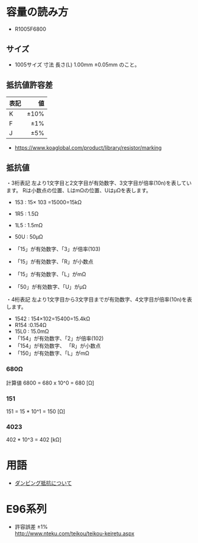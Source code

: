 # 容量の読み方
- R1005F6800
## サイズ
- 1005サイズ
寸法 長さ(L) 1.00mm ±0.05mm のこと。

## 抵抗値許容差
| 表記 | 値 |
|:-----------|------------:|
| K  | ±10% |
| F  | ±1% |
| J  | ±5% |

- https://www.koaglobal.com/product/library/resistor/marking
## 抵抗値
・3桁表記
左より1文字目と2文字目が有効数字、3文字目が倍率(10n)を表しています。
Rは小数点の位置、LはmΩの位置、UはμΩを表します。

- 153 : 15× 103 =15000=15kΩ 
- 1R5 : 1.5Ω 
- 1L5 : 1.5mΩ 
- 50U :  50μΩ

- 「15」が有効数字、「3」が倍率(103)
- 「15」が有効数字、「R」が小数点
- 「15」が有効数字、「L」がmΩ
- 「50」が有効数字、「U」がμΩ

・4桁表記
左より1文字目から3文字目までが有効数字、4文字目が倍率(10n)を表します。

- 1542 : 154×102=15400=15.4kΩ 
- R154 :0.154Ω 
- 15L0 : 15.0mΩ
- 「154」が有効数字、「2」が倍率(102)
- 「154」が有効数字、 「R」が小数点
- 「150」が有効数字、「L」がmΩ

###  680Ω
計算値 6800 = 680 x 10^0 = 680 [Ω]
### 151
151 = 15 * 10^1 = 150 [Ω]

### 4023
402 * 10^3 = 402 [kΩ]

# 用語
- [ダンピング抵抗について](http://www.edic-systems.co.jp/article/14249886.html#:~:text=%E3%83%80%E3%83%B3%E3%83%94%E3%83%B3%E3%82%B0%E6%8A%B5%E6%8A%97(damping%20)%E3%81%A8%E3%81%AF,%E5%8F%AF%E8%83%BD%E3%81%A8%E3%81%AA%E3%82%8B%E6%8A%B5%E6%8A%97%E3%81%A7%E3%81%99%E3%80%82)

# E96系列
- 許容誤差 ±1%  
http://www.nteku.com/teikou/teikou-keiretu.aspx
